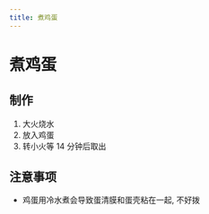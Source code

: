 ```yaml
---
title: 煮鸡蛋
---
```


# 煮鸡蛋

## 制作

1. 大火烧水
2. 放入鸡蛋
3. 转小火等 14 分钟后取出

## 注意事项

- 鸡蛋用冷水煮会导致蛋清膜和蛋壳粘在一起, 不好拨
